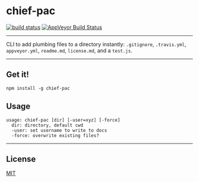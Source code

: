 # chief-pac

[![build status](http://img.shields.io/travis/chiefbiiko/chief-pac.svg?style=flat)](http://travis-ci.org/chiefbiiko/chief-pac) [![AppVeyor Build Status](https://ci.appveyor.com/api/projects/status/github/chiefbiiko/chief-pac?branch=master&svg=true)](https://ci.appveyor.com/project/chiefbiiko/chief-pac)

***

CLI to add plumbing files to a directory instantly: `.gitignore`, `.travis.yml`, `appveyor.yml`, `readme.md`, `license.md`, and a `test.js`.

***

## Get it!

```
npm install -g chief-pac
```

## Usage

```
usage: chief-pac [dir] [-user=xyz] [-force]
  dir: directory, default cwd
  -user: set username to write to docs
  -force: overwrite existing files?
```

***

## License

[MIT](./license.md)
